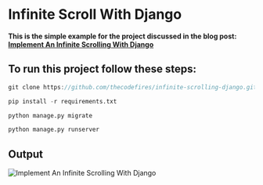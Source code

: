 # Infinite Scroll With Django
__This is the simple example for the project discussed in the blog post: [Implement An Infinite Scrolling With Django](https://pythonsansar.com/implement-infinite-scrolling-django/)__

## To run this project follow these steps:
```javascript
git clone https://github.com/thecodefires/infinite-scrolling-django.git
```
```python
pip install -r requirements.txt
```
```python
python manage.py migrate
```
```python
python manage.py runserver
```
## Output
![Implement An Infinite Scrolling With Django](https://frontend.codefires.com/images/infinite-scrolling-django-js.gif)
